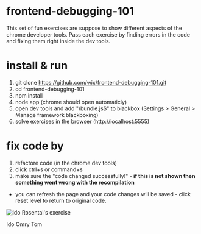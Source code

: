 frontend-debugging-101
======================
This set of fun exercises are suppose to show different aspects of the chrome developer tools.
Pass each exercise by finding errors in the code and fixing them right inside the dev tools.

install & run
=============

1. git clone https://github.com/wix/frontend-debugging-101.git
2. cd frontend-debugging-101
3. npm install
4. node app (chrome should open automaticly)
5. open dev tools and add "/bundle\.js$" to blackbox (Settings > General > Manage framework blackboxing)
5. solve exercises in the browser (http://localhost:5555)

fix code by
===========
1. refactore code (in the chrome dev tools)
2. click ctrl+s or command+s
3. make sure the "code changed successfully!" - **if this is not shown then something went wrong with the recompilation**

* you can refresh the page and your code changes will be saved - click reset level to return to original code.

![Ido Rosental's exercise](https://github.com/wix/frontend-debugging-101/blob/master/monsters.jpg)

Ido     Omry    Tom
